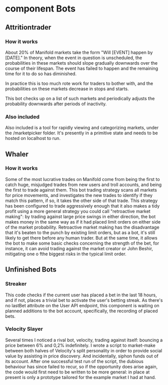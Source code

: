 # component Bots

## Attritiontrader

### How it works
About 20% of Manifold markets take the form "Will [EVENT] happen by [DATE]." In theory, when the event in question is unscheduled, the probabilities in these markets should slope gradually downwards over the course of their lifespan. The event has failed to happen and the remaining time for it to do so has diminished. 

In practice this is too much rote work for traders to bother with, and the probabilities on these markets decrease in stops and starts.

This bot checks up on a list of such markets and periodically adjusts the probability downwards after periods of inactivity.

### Also included
Also included is a tool for rapidly viewing and categorizing markets, under the /marketpicker folder. It's presently in a primitive state and needs to be hosted on localhost to run.

## Whaler

### How it works
Some of the most lucrative trades on Manifold come from being the first to catch huge, misjudged trades from new users and troll accounts, and being the first to trade against them. This bot trading strategy scans all markets for price movements, and investigates the new trades to identify if they match this pattern, if so, it takes the other side of that trade. This strategy has been configured to trade aggressively enough that it also makes a tidy profit using a more general strategy you could call "retroactive market making": by trading against large price swings in either direction, the bot makes money in the same way as if it had placed limit orders on either side of the market probability. Retroactive market making has the disadvantage that it's beaten to the punch by existing limit orders, but as a bot, it's still likely to get there before any human trader. But at the same time, it allows the bot to make some basic checks concerning the strength of the bet, for instance, it can avoid trading against the market creator or John Beshir, mitigating one o fthe biggest risks in the typical limit order.  

## Unfinished Bots

### Streaker
This code checks if the current user has placed a bet in the last 18 hours, and if not, places a trivial bet to activate the user's betting streak. As there's no lastBet attribute on the User API endpoint, this component is waiting on planned additions to the bot account, specifically, the recording of placed bets. 

### Velocity Slayer
Several times I noticed a rival bot, velocity, trading against itself: bouncing a price between 6% and 0,2% indefinitely. I wrote a script to market-make between both halves of Velocity's split personality in order to provide social value by assisting in price discovery. And incidentally, siphon funds out of its account. After one successful test run of the script, the dubious behaviour has since failed to recur, so if the opportunity does arise again, the code would first need to be written to be more general: in place at present is only a prototype tailored for the example market I had at hand. 
